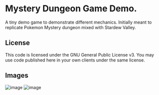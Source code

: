 # Mystery Dungeon Game Demo.
A tiny demo game to demonstrate different mechanics. Initially meant to replicate Pokemon Mystery dungeon mixed with Stardew Valley.

## License
This code is licensed under the GNU General Public License v3. You may use code published here in your own clients under the same license.

## Images
![image](https://user-images.githubusercontent.com/56643581/224888598-45a31b7c-8585-41ba-81df-85797d8757b4.png)
![image](https://user-images.githubusercontent.com/56643581/224888289-a59728c2-dd27-4637-ab71-575a036990f4.png)

